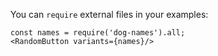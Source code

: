You can `require` external files in your examples:

    const names = require('dog-names').all;
    <RandomButton variants={names}/>

